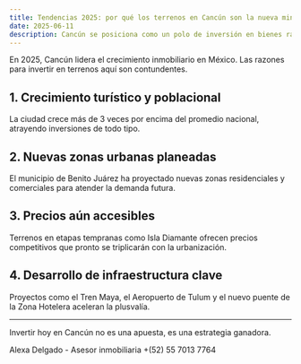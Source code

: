```yaml
---
title: Tendencias 2025: por qué los terrenos en Cancún son la nueva mina de oro
date: 2025-06-11
description: Cancún se posiciona como un polo de inversión en bienes raíces. ¿Por qué todos quieren terrenos aquí?
---
```


En 2025, Cancún lidera el crecimiento inmobiliario en México. Las razones para invertir en terrenos aquí son contundentes.

## 1. Crecimiento turístico y poblacional

La ciudad crece más de 3 veces por encima del promedio nacional, atrayendo inversiones de todo tipo.

## 2. Nuevas zonas urbanas planeadas

El municipio de Benito Juárez ha proyectado nuevas zonas residenciales y comerciales para atender la demanda futura.

## 3. Precios aún accesibles

Terrenos en etapas tempranas como Isla Diamante ofrecen precios competitivos que pronto se triplicarán con la urbanización.

## 4. Desarrollo de infraestructura clave

Proyectos como el Tren Maya, el Aeropuerto de Tulum y el nuevo puente de la Zona Hotelera aceleran la plusvalía.

---

Invertir hoy en Cancún no es una apuesta, es una estrategia ganadora.

Alexa Delgado - Asesor inmobiliaria 
+(52) 55 7013 7764
